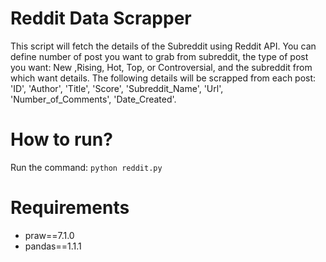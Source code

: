 # Reddit Data Scrapper
This script will fetch the details of the Subreddit using Reddit API. You can define number of post you want to grab from subreddit, the type of post you want: New ,Rising, Hot, Top, or Controversial, and the subreddit from which want details. The following details will be scrapped from each post: 
'ID', 'Author', 'Title', 'Score', 'Subreddit_Name', 'Url', 'Number_of_Comments', 'Date_Created'.

# How to run?

Run the command: 
```python reddit.py```

# Requirements
- praw==7.1.0
- pandas==1.1.1